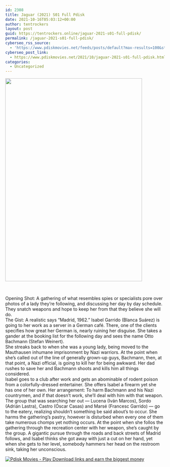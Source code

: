 ```yaml
---
id: 2308
title: Jaguar (2021) S01 Full Pdisk
date: 2021-10-16T05:03:12+00:00
author: tentrockers
layout: post
guid: https://tentrockers.online/jaguar-2021-s01-full-pdisk/
permalink: /jaguar-2021-s01-full-pdisk/
cyberseo_rss_source:
  - 'https://www.pdiskmovies.net/feeds/posts/default?max-results=100&start-index=101'
cyberseo_post_link:
  - https://www.pdiskmovies.net/2021/10/jaguar-2021-s01-full-pdisk.html
categories:
  - Uncategorized
---
```

<div class="separator">
  <a href="https://blogger.googleusercontent.com/img/a/AVvXsEjw5ennyCJ0HASB91aDNEvT1r63Q6j9elBA0Q4ITVOOX0VSPz7Dsd_cMuu6vD6rK31T43Y97rI0LhiitjWvgY7FRrUbA3DvpJ0R-kki9_TM-2pi1CW0XBwxTTiohyInyoM6Ytws8AfA4hVKOctrKayAI902E7yepj4zBinc1X0K3WWyPbNOsueTNcekXg=s2048" imageanchor="1"><img loading="lazy" border="0" data-original-height="2048" data-original-width="1383" height="640" src="https://blogger.googleusercontent.com/img/a/AVvXsEjw5ennyCJ0HASB91aDNEvT1r63Q6j9elBA0Q4ITVOOX0VSPz7Dsd_cMuu6vD6rK31T43Y97rI0LhiitjWvgY7FRrUbA3DvpJ0R-kki9_TM-2pi1CW0XBwxTTiohyInyoM6Ytws8AfA4hVKOctrKayAI902E7yepj4zBinc1X0K3WWyPbNOsueTNcekXg=w432-h640" width="432" /></a>
</div>

<span><br /></span>

<div>
  <div>
    <span>Opening Shot: A gathering of what resembles spies or specialists pore over photos of a lady they&#8217;re following, and discussing her day by day schedule. They snatch weapons and hope to keep her from that they believe she will do.&nbsp;</span>
  </div>
  
  <div>
    <span>The Gist: A realistic says &#8220;Madrid, 1962.&#8221; Isabel Garrido (Blanca Suárez) is going to her work as a server in a German café. There, one of the clients specifies how great her German is, nearly ruining her disguise. She takes a gander at the booking list for the following day and sees the name Otto Bachmann (Stefan Weinert).&nbsp;</span>
  </div>
  
  <div>
    <span>She streaks back to when she was a young lady, being moved to the Mauthausen inhumane imprisonment by Nazi warriors. At the point when she&#8217;s called out of the line of generally grown-up guys, Bachmann, then, at that point, a Nazi official, is going to kill her for being awkward. Her dad rushes to save her and Bachmann shoots and kills him all things considered.&nbsp;</span>
  </div>
  
  <div>
    <span>Isabel goes to a club after work and gets an abominable of rodent poison from a colorfully-dressed entertainer. She offers Isabel a firearm yet she has one of her own. Her arrangement: To harm Bachmann and his Nazi countrymen, and if that doesn&#8217;t work, she&#8217;ll deal with him with that weapon.&nbsp;</span>
  </div>
  
  <div>
    <span>The group that was searching her out — Lucena (Iván Marcos), Sordo (Adrián Lastra), Castro (Óscar Casas) and Marsé (Francesc Garrido) — go to the eatery, realizing shouldn&#8217;t something be said about&#8217;s to occur. She harms the gathering&#8217;s pastry, however is disturbed when every one of them take numerous chomps yet nothing occurs. At the point when she follos the gathering through the recreation center with her weapon, she&#8217;s caught by the group. A gigantic pursue through the roads and back streets of Madrid follows, and Isabel thinks she got away with just a cut on her hand, yet when she gets to her level, somebody hammers her head on the restroom sink, taking her unconscious.</span>
  </div>
</div>

[![](https://1.bp.blogspot.com/-a93bp85aB6g/YUXjACCiX3I/AAAAAAAAbQE/GHmPI7h0af0tqn6tYzd0cdrDv9Hu9LUSACLcBGAsYHQ/s16000/Play_it_New-removebg-preview.png "Pdisk Movies - Play Download links and earn the biggest money")](https://www.pdiskmovies.net/p/jaguar-2021-s01-full-pdisk.html)